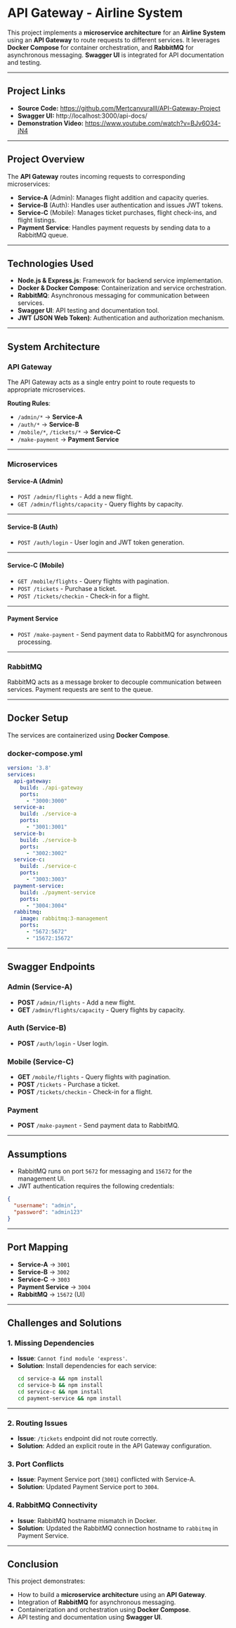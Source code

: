 # **API Gateway - Airline System**

This project implements a **microservice architecture** for an **Airline System** using an **API Gateway** to route requests to different services. It leverages **Docker Compose** for container orchestration, and **RabbitMQ** for asynchronous messaging. **Swagger UI** is integrated for API documentation and testing.

---

## **Project Links**
- **Source Code:** https://github.com/Mertcanvuralll/API-Gateway-Project
- **Swagger UI:** http://localhost:3000/api-docs/
- **Demonstration Video:** https://www.youtube.com/watch?v=BJv6O34-jN4

---

## **Project Overview**

The **API Gateway** routes incoming requests to corresponding microservices:

- **Service-A** (Admin): Manages flight addition and capacity queries.
- **Service-B** (Auth): Handles user authentication and issues JWT tokens.
- **Service-C** (Mobile): Manages ticket purchases, flight check-ins, and flight listings.
- **Payment Service**: Handles payment requests by sending data to a RabbitMQ queue.

---

## **Technologies Used**

- **Node.js & Express.js**: Framework for backend service implementation.
- **Docker & Docker Compose**: Containerization and service orchestration.
- **RabbitMQ**: Asynchronous messaging for communication between services.
- **Swagger UI**: API testing and documentation tool.
- **JWT (JSON Web Token)**: Authentication and authorization mechanism.

---

## **System Architecture**

### **API Gateway**
The API Gateway acts as a single entry point to route requests to appropriate microservices.

**Routing Rules**:
- `/admin/*` → **Service-A**
- `/auth/*` → **Service-B**
- `/mobile/*`, `/tickets/*` → **Service-C**
- `/make-payment` → **Payment Service**

---

### **Microservices**

#### **Service-A (Admin)**
- `POST /admin/flights` - Add a new flight.
- `GET /admin/flights/capacity` - Query flights by capacity.

---

#### **Service-B (Auth)**
- `POST /auth/login` - User login and JWT token generation.

---

#### **Service-C (Mobile)**
- `GET /mobile/flights` - Query flights with pagination.
- `POST /tickets` - Purchase a ticket.
- `POST /tickets/checkin` - Check-in for a flight.

---

#### **Payment Service**
- `POST /make-payment` - Send payment data to RabbitMQ for asynchronous processing.

---

### **RabbitMQ**
RabbitMQ acts as a message broker to decouple communication between services. Payment requests are sent to the queue.

---

## **Docker Setup**

The services are containerized using **Docker Compose**.

### **docker-compose.yml**
```yaml
version: '3.8'
services:
  api-gateway:
    build: ./api-gateway
    ports:
      - "3000:3000"
  service-a:
    build: ./service-a
    ports:
      - "3001:3001"
  service-b:
    build: ./service-b
    ports:
      - "3002:3002"
  service-c:
    build: ./service-c
    ports:
      - "3003:3003"
  payment-service:
    build: ./payment-service
    ports:
      - "3004:3004"
  rabbitmq:
    image: rabbitmq:3-management
    ports:
      - "5672:5672"
      - "15672:15672"
```
---

## **Swagger Endpoints**

### **Admin (Service-A)**
- **POST** `/admin/flights` - Add a new flight.
- **GET** `/admin/flights/capacity` - Query flights by capacity.

### **Auth (Service-B)**
- **POST** `/auth/login` - User login.

### **Mobile (Service-C)**
- **GET** `/mobile/flights` - Query flights with pagination.
- **POST** `/tickets` - Purchase a ticket.
- **POST** `/tickets/checkin` - Check-in for a flight.

### **Payment**
- **POST** `/make-payment` - Send payment data to RabbitMQ.

---

## **Assumptions**

- RabbitMQ runs on port `5672` for messaging and `15672` for the management UI.
- JWT authentication requires the following credentials:

```json
{
  "username": "admin",
  "password": "admin123"
}
```
---

## **Port Mapping**
- **Service-A** → `3001`  
- **Service-B** → `3002`  
- **Service-C** → `3003`  
- **Payment Service** → `3004`  
- **RabbitMQ** → `15672` (UI)  

---

## **Challenges and Solutions**

### **1. Missing Dependencies**
- **Issue**: `Cannot find module 'express'`.  
- **Solution**: Install dependencies for each service:
   ```bash
   cd service-a && npm install
   cd service-b && npm install
   cd service-c && npm install
   cd payment-service && npm install

---

### **2. Routing Issues**
- **Issue**: `/tickets` endpoint did not route correctly.  
- **Solution**: Added an explicit route in the API Gateway configuration.

### **3. Port Conflicts**
- **Issue**: Payment Service port (`3001`) conflicted with Service-A.  
- **Solution**: Updated Payment Service port to `3004`.

### **4. RabbitMQ Connectivity**
- **Issue**: RabbitMQ hostname mismatch in Docker.  
- **Solution**: Updated the RabbitMQ connection hostname to `rabbitmq` in Payment Service.

---

## **Conclusion**

This project demonstrates:
- How to build a **microservice architecture** using an **API Gateway**.
- Integration of **RabbitMQ** for asynchronous messaging.
- Containerization and orchestration using **Docker Compose**.
- API testing and documentation using **Swagger UI**.
